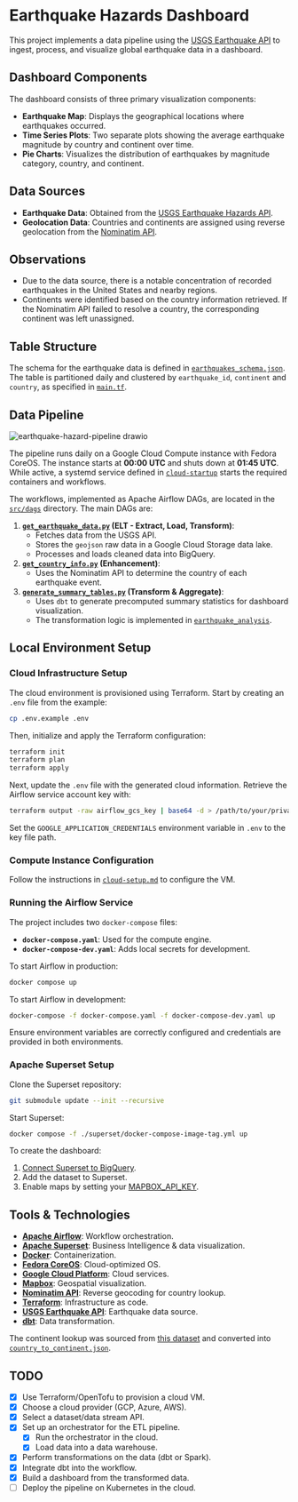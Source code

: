 # Earthquake Hazards Dashboard

This project implements a data pipeline using the [USGS Earthquake API](https://www.usgs.gov/programs/earthquake-hazards) to
ingest, process, and visualize global earthquake data in a dashboard.

## Dashboard Components

<!-- TODO: Add images or a GIF demonstrating the dashboard's interactivity -->

The dashboard consists of three primary visualization components:

- **Earthquake Map**: Displays the geographical locations where earthquakes occurred.
- **Time Series Plots**: Two separate plots showing the average earthquake magnitude by country and continent over time.
- **Pie Charts**: Visualizes the distribution of earthquakes by magnitude category, country, and continent.

## Data Sources

- **Earthquake Data**: Obtained from the [USGS Earthquake Hazards API](https://www.usgs.gov/programs/earthquake-hazards).
- **Geolocation Data**: Countries and continents are assigned using reverse geolocation from the [Nominatim API](https://nominatim.openstreetmap.org/ui/search.html).

## Observations

- Due to the data source, there is a notable concentration of recorded earthquakes in the United States and nearby regions.
- Continents were identified based on the country information retrieved. If the Nominatim API failed to resolve a country, the corresponding continent was left unassigned.

## Table Structure

The schema for the earthquake data is defined in [`earthquakes_schema.json`](/bigquery/earthquakes_schema.json).
The table is partitioned daily and clustered by `earthquake_id`, `continent` and `country`, as specified in [`main.tf`](/main.tf).

## Data Pipeline

![earthquake-hazard-pipeline drawio](https://github.com/user-attachments/assets/59541657-ae36-414d-9a06-89e5dcfee9fa)

The pipeline runs daily on a Google Cloud Compute instance with Fedora CoreOS.
The instance starts at **00:00 UTC** and shuts down at **01:45 UTC**.
While active, a systemd service defined in [`cloud-startup`](/cloud-startup/docker-compose.bu) starts the required containers and workflows.

The workflows, implemented as Apache Airflow DAGs, are located in the [`src/dags`](/src/dags) directory. The main DAGs are:

1. **[`get_earthquake_data.py`](/src/dags/get_earthquake_data.py) (ELT - Extract, Load, Transform)**:
   - Fetches data from the USGS API.
   - Stores the `geojson` raw data in a Google Cloud Storage data lake.
   - Processes and loads cleaned data into BigQuery.
2. **[`get_country_info.py`](/src/dags/get_country_info.py) (Enhancement)**:
   - Uses the Nominatim API to determine the country of each earthquake event.
3. **[`generate_summary_tables.py`](/src/dags/generate_summary_tables.py) (Transform & Aggregate)**:
   - Uses `dbt` to generate precomputed summary statistics for dashboard visualization.
   - The transformation logic is implemented in [`earthquake_analysis`](/src/dags/dbt/earthquake_analysis).

## Local Environment Setup

### Cloud Infrastructure Setup

The cloud environment is provisioned using Terraform.
Start by creating an `.env` file from the example:

```sh
cp .env.example .env
```

Then, initialize and apply the Terraform configuration:

```sh
terraform init
terraform plan
terraform apply
```

Next, update the `.env` file with the generated cloud information.
Retrieve the Airflow service account key with:

```sh
terraform output -raw airflow_gcs_key | base64 -d > /path/to/your/private/key.json
```

Set the `GOOGLE_APPLICATION_CREDENTIALS` environment variable in `.env` to the key file path.

### Compute Instance Configuration

Follow the instructions in [`cloud-setup.md`](/docs/cloud-setup.md) to configure the VM.

### Running the Airflow Service

The project includes two `docker-compose` files:

- **`docker-compose.yaml`**: Used for the compute engine.
- **`docker-compose-dev.yaml`**: Adds local secrets for development.

To start Airflow in production:

```sh
docker compose up
```

To start Airflow in development:

```sh
docker-compose -f docker-compose.yaml -f docker-compose-dev.yaml up
```

Ensure environment variables are correctly configured and credentials are provided in both environments.

### Apache Superset Setup

Clone the Superset repository:

```sh
git submodule update --init --recursive
```

Start Superset:

```sh
docker compose -f ./superset/docker-compose-image-tag.yml up
```

To create the dashboard:

1. [Connect Superset to BigQuery](https://superset.apache.org/docs/configuration/databases/#google-bigquery).
2. Add the dataset to Superset.
3. Enable maps by setting your [MAPBOX_API_KEY](https://superset.apache.org/docs/faq/#why-is-the-map-not-visible-in-the-geospatial-visualization).

## Tools & Technologies

- **[Apache Airflow](https://airflow.apache.org/)**: Workflow orchestration.
- **[Apache Superset](https://superset.apache.org/)**: Business Intelligence & data visualization.
- **[Docker](https://www.docker.com/)**: Containerization.
- **[Fedora CoreOS](https://fedoraproject.org/coreos/)**: Cloud-optimized OS.
- **[Google Cloud Platform](https://cloud.google.com/)**: Cloud services.
- **[Mapbox](https://www.mapbox.com/)**: Geospatial visualization.
- **[Nominatim API](https://nominatim.openstreetmap.org/ui/search.html)**: Reverse geocoding for country lookup.
- **[Terraform](https://www.terraform.io/)**: Infrastructure as code.
- **[USGS Earthquake API](https://earthquake.usgs.gov)**: Earthquake data source.
- **[dbt](https://docs.getdbt.com/)**: Data transformation.

The continent lookup was sourced from [this dataset](https://gist.github.com/stevewithington/20a69c0b6d2ff846ea5d35e5fc47f26c) and converted into [`country_to_continent.json`](/src/dags/include/country_to_continent.json).

## TODO

- [x] Use Terraform/OpenTofu to provision a cloud VM.
- [x] Choose a cloud provider (GCP, Azure, AWS).
- [x] Select a dataset/data stream API.
- [x] Set up an orchestrator for the ETL pipeline.
  - [x] Run the orchestrator in the cloud.
  - [x] Load data into a data warehouse.
- [x] Perform transformations on the data (dbt or Spark).
- [x] Integrate dbt into the workflow.
- [x] Build a dashboard from the transformed data.
- [ ] Deploy the pipeline on Kubernetes in the cloud.
